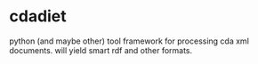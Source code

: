 cdadiet
=======

python (and maybe other) tool framework for processing cda xml documents. will yield smart rdf and other formats. 